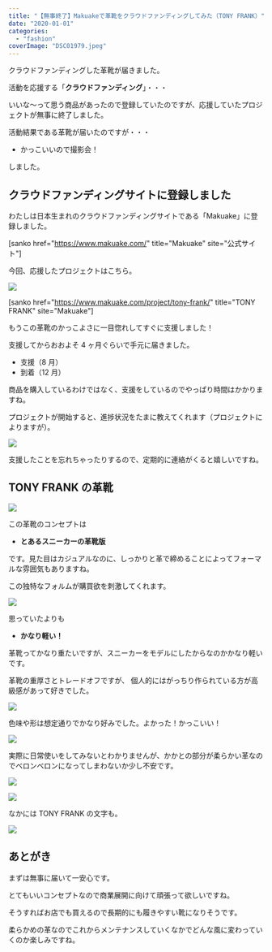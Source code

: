 ```yaml
---
title: "【無事終了】Makuakeで革靴をクラウドファンディングしてみた（TONY FRANK）"
date: "2020-01-01"
categories:
  - "fashion"
coverImage: "DSC01979.jpeg"
---
```


クラウドファンディングした革靴が届きました。

活動を応援する「**クラウドファンディング**」・・・

いいな～って思う商品があったので登録していたのですが、応援していたプロジェクトが無事に終了しました。

活動結果である革靴が届いたのですが・・・

- かっこいいので撮影会！

しました。

## クラウドファンディングサイトに登録しました

わたしは日本生まれのクラウドファンディングサイトである「Makuake」に登録しました。

\[sanko href="https://www.makuake.com/" title="Makuake" site="公式サイト"\]

今回、応援したプロジェクトはこちら。

![](images/DSC01979.jpeg)

\[sanko href="https://www.makuake.com/project/tony-frank/" title="TONY FRANK" site="Makuake"\]

もうこの革靴のかっこよさに一目惚れしてすぐに支援しました！

支援してからおおよそ 4 ヶ月ぐらいで手元に届きました。

- 支援（8 月）
- 到着（12 月）

商品を購入しているわけではなく、支援をしているのでやっぱり時間はかかりますね。

プロジェクトが開始すると、進捗状況をたまに教えてくれます（プロジェクトによりますが）。

![](images/image.png)

支援したことを忘れちゃったりするので、定期的に連絡がくると嬉しいですね。

## TONY FRANK の革靴

![](images/DSC01974.jpeg)

この革靴のコンセプトは

- **とあるスニーカーの革靴版**

です。見た目はカジュアルなのに、しっかりと革で締めることによってフォーマルな雰囲気もありますね。

この独特なフォルムが購買欲を刺激してくれます。

![](images/DSC01979.jpeg)

思っていたよりも

- **かなり軽い！**

革靴ってかなり重たいですが、スニーカーをモデルにしたからなのかかなり軽いです。

革靴の重厚さとトレードオフですが、 個人的にはがっちり作られている方が高級感があって好きでした。

![](images/DSC01981.jpeg)

色味や形は想定通りでかなり好みでした。よかった！かっこいい！

![](images/DSC01978.jpeg)

実際に日常使いをしてみないとわかりませんが、かかとの部分が柔らかい革なのでベロンベロンになってしまわないか少し不安です。

![](images/DSC01980.jpeg)

![](images/DSC01983.jpeg)

なかには TONY FRANK の文字も。

![](images/DSC01984.jpeg)

## あとがき

まずは無事に届いて一安心です。

とてもいいコンセプトなので商業展開に向けて頑張って欲しいですね。

そうすればお店でも買えるので長期的にも履きやすい靴になりそうです。

柔らかめの革なのでこれからメンテナンスしていくなかでどんな風に変わっていくのか楽しみですね。
